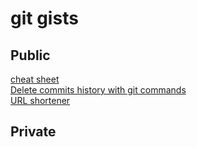 # git gists

## Public

[cheat sheet](https://gist.github.com/3fc81fbed7b1ad85acd2601804ced46b)   
[Delete commits history with git commands](https://gist.github.com/fcc76b3667d78065a4d8cc9c997f70cc)   
[URL shortener](https://gist.github.com/nilforooshan/0fb28a44fd6076ae47339f34f01de9a2)   

## Private

